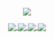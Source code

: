 
<!--
**syw2014/syw2014** is a ✨ _special_ ✨ repository because its `README.md` (this file) appears on your GitHub profile.

Here are some ideas to get you started:

- 🔭 I’m currently working on Agentic Application.
- 🌱 I’m currently learning ...
- 👯 I’m looking to collaborate on ...
- 🤔 I’m looking for help with ...
- 💬 Ask me about ...
- 📫 How to reach me: ...
- 😄 Pronouns: ...
- ⚡ Fun fact: ...
-->
<div align="center">
  <p>

  <a href="https://github.com/syw2014">

  <img src="https://github-readme-stats.vercel.app/api?username=syw2014&show_icons=true&theme=default&hide=contribs,issues" />

  </a>
  
  </p>

<a href="https://github.com/syw2014/query-suggestion.git">
  <img align="center" src="https://github-readme-stats.vercel.app/api/pin/?username=syw2014&repo=query-suggestion&cache_seconds=18000&theme=default_repocard" />
</a>
 
<a href="https://github.com/syw2014/Speech-Processing.git">
  <img align="center" src="https://github-readme-stats.vercel.app/api/pin/?username=syw2014&repo=Speech-Processing&cache_seconds=18000&theme=default_repocard" />
</a>

<a href="https://github.com/syw2014/DeepNLP-models.git">
  <img align="center" src="https://github-readme-stats.vercel.app/api/pin/?username=syw2014&repo=DeepNLP-models&cache_seconds=18000&theme=default_repocard" />
</a>
 
 <a href="https://github.com/syw2014/NLP-SentimentAnalysis.git">
  <img align="center" src="https://github-readme-stats.vercel.app/api/pin/?username=syw2014&repo=NLP-SentimentAnalysis&cache_seconds=18000&theme=default_repocard" />
</a>
 
</div>
